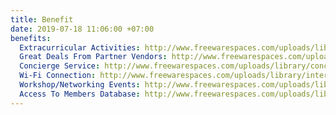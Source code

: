 ```yaml
---
title: Benefit
date: 2019-07-18 11:06:00 +07:00
benefits:
  Extracurricular Activities: http://www.freewarespaces.com/uploads/library/excul.png
  Great Deals From Partner Vendors: http://www.freewarespaces.com/uploads/library/greatdeals.png
  Concierge Service: http://www.freewarespaces.com/uploads/library/concierge.png
  Wi-Fi Connection: http://www.freewarespaces.com/uploads/library/internet.png
  Workshop/Networking Events: http://www.freewarespaces.com/uploads/library/networking.jpg
  Access To Members Database: http://www.freewarespaces.com/uploads/library/database.jpg
---
```


